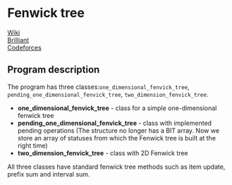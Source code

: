 # Fenwick tree

[Wiki](https://en.wikipedia.org/wiki/Fenwick_tree)  
[Brilliant](https://brilliant.org/wiki/fenwick-tree/)  
[Codeforces](https://codeforces.com/blog/entry/57292)

## Program description
The program has three classes:`one_dimensional_fenvick_tree`, `pending_one_dimensional_fenvick_tree`, `two_dimension_fenvick_tree`.  
- **one_dimensional_fenvick_tree** - class for a simple one-dimensional fenwick tree
- **pending_one_dimensional_fenvick_tree** - class with implemented pending operations (The structure no longer has a BIT array. Now we store an array of statuses from which the Fenwick tree is built at the right time)
- **two_dimension_fenvick_tree** - class with 2D Fenwick tree 

All three classes have standard fenwick tree methods such as item update, prefix sum and interval sum.

